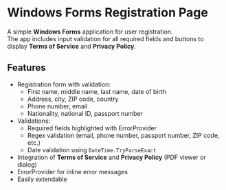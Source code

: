 # Windows Forms Registration Page

A simple **Windows Forms** application for user registration.  
The app includes input validation for all required fields and buttons to display **Terms of Service** and **Privacy Policy**.

## Features
- Registration form with validation:
  - First name, middle name, last name, date of birth
  - Address, city, ZIP code, country
  - Phone number, email
  - Nationality, national ID, passport number
- Validations:
  - Required fields highlighted with ErrorProvider
  - Regex validation (email, phone number, passport number, ZIP code, etc.)
  - Date validation using `DateTime.TryParseExact`
- Integration of **Terms of Service** and **Privacy Policy** (PDF viewer or dialog)
- ErrorProvider for inline error messages
- Easily extendable
